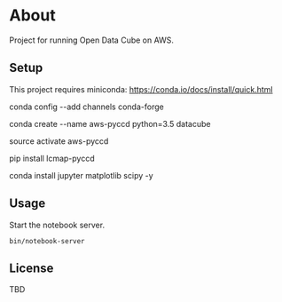 # About

Project for running Open Data Cube on AWS.

## Setup

This project requires miniconda: https://conda.io/docs/install/quick.html 

conda config --add channels conda-forge

conda create --name aws-pyccd python=3.5 datacube

source activate aws-pyccd

pip install lcmap-pyccd

conda install jupyter matplotlib scipy -y

## Usage

Start the notebook server.

```
bin/notebook-server
```

## License

TBD

